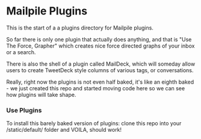 Mailpile Plugins
================

This is the start of a a plugins directory for Mailpile plugins. 

So far there is only one plugin that actually does anything, and that is "Use The Force, Grapher" which creates nice force directed graphs of your inbox or a search.

There is also the shell of a plugin called MailDeck, which will someday allow users to create TweetDeck style columns of various tags, or conversations.

Really, right now the plugins is not even half baked, it's like an eighth baked - we just created this repo and started moving code here so we can see how plugins will take shape.


### Use Plugins

To install this barely baked version of plugins: clone this repo into your /static/default/ folder and VOILA, should work!
